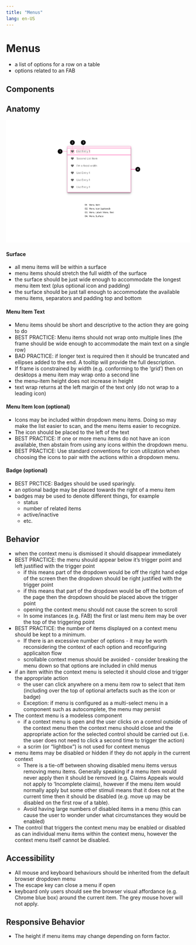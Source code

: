 ```yaml
---
title: "Menus"
lang: en-US
---
```


# Menus

- a list of options for a row on a table
- options related to an FAB

## Components

## Anatomy

![Anatomy](./Menus-web-resources/image/Menus_-_Anatomy.png)

#### Surface

- all menu items will be within a surface
- menu items should stretch the full width of the surface
- the surface should be just wide enough to accommodate the longest menu item text (plus optional icon and padding)
- the surface should be just tall enough to accommodate the available menu items, separators and padding top and bottom

#### Menu Item Text

- Menu items should be short and descriptive to the action they are going to do
- BEST PRACTICE: Menu items should not wrap onto multiple lines (the frame should be wide enough to accommodate the main text on a single row)
- BAD PRACTICE: if longer text is required then it should be truncated and ellipses added to the end. A tooltip will provide the full description.
- If frame is constrained by width (e.g. conforming to the ‘grid’) then on desktops a menu item may wrap onto a second line
- the menu-item height does not increase in height
- text wrap returns at the left margin of the text only (do not wrap to a leading icon)

#### Menu Item Icon (optional)

- Icons may be included within dropdown menu items. Doing so may make the list easier to scan, and the menu items easier to recognize.
- The icon should be placed to the left of the text
- BEST PRACTICE: If one or more menu items do not have an icon available, then abstain from using any icons within the dropdown menu.
- BEST PRACTICE: Use standard conventions for icon utilization when choosing the icons to pair with the actions within a dropdown menu.

#### Badge (optional)

- BEST PRCTICE: Badges should be used sparingly.
- an optional badge may be placed towards the right of a menu item
- badges may be used to denote different things, for example
  - status
  - number of related items
  - active/inactive
  - etc.

## Behavior

- when the context menu is dismissed it should disappear immediately
- BEST PRACTICE: the menu should appear below it’s trigger point and left justified with the trigger point
  - if this means part of the dropdown would be off the right hand edge of the screen then the dropdown should be right justified with the trigger point
  - if this means that part of the dropdown would be off the bottom of the page then the dropdown should be placed above the trigger point
  - opening the context menu should not cause the screen to scroll
  - In some instances (e.g. FAB) the first or last menu item may be over the top of the triggering point
- BEST PRACTICE: the number of items displayed on a context menu should be kept to a minimum.
  - If there is an excessive number of options - it may be worth reconsidering the context of each option and reconfiguring applicaiton flow
  - scrollable context menus should be avoided - consider breaking the menu down so that options are included in child menus
- if an item within the context menu is selected it should close and trigger the appropriate action
  - the user can click anywhere on a menu item row to select that item (including over the top of optional artefacts such as the icon or badge)
  - Exception: if menu is configured as a multi-select menu in a component such as autocomplete, the menu may persist
- The context menu is a modeless component
  - if a context menu is open and the user clicks on a control outside of the context menu then the context menu should close and the appropriate action for the selected control should be carried out (i.e. the user does not need to click a second time to trigger the action)
  - a scrim (or “lightbox”) is not used for context menus
- menu items may be disabled or hidden if they do not apply in the current context
  - There is a tie-off between showing disabled menu items versus removing menu items. Generally speaking if a menu item would never apply then it should be removed (e.g. Claims Appeals would not apply to ‘Incomplete claims), however if the menu item would normally apply but some other stimuli means that it does not at the current time then it should be disabled (e.g. move up may be disabled on the first row of a table).
  - Avoid having large numbers of disabled items in a menu (this can cause the user to wonder under what circumstances they would be enabled)
- The control that triggers the context menu may be enabled or disabled as can individual menu items within the context menu, however the context menu itself cannot be disabled.

## Accessibility

- All mouse and keyboard behaviours should be inherited from the default browser dropdown menu
- The escape key can close a menu if open
- keyboard only users should see the browser visual affordance (e.g. Chrome blue box) around the current item. The grey mouse hover will not apply.

## Responsive Behavior

- The height if menu items may change depending on form factor.
